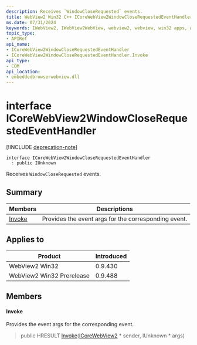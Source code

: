 ```yaml
---
description: Receives `WindowCloseRequested` events.
title: WebView2 Win32 C++ ICoreWebView2WindowCloseRequestedEventHandler
ms.date: 07/31/2024
keywords: IWebView2, IWebView2WebView, webview2, webview, win32 apps, win32, edge, ICoreWebView2, ICoreWebView2Controller, browser control, edge html, ICoreWebView2WindowCloseRequestedEventHandler
topic_type: 
- APIRef
api_name:
- ICoreWebView2WindowCloseRequestedEventHandler
- ICoreWebView2WindowCloseRequestedEventHandler.Invoke
api_type:
- COM
api_location:
- embeddedbrowserwebview.dll
---
```


# interface ICoreWebView2WindowCloseRequestedEventHandler

[!INCLUDE [deprecation-note](../includes/deprecation-note.md)]

```
interface ICoreWebView2WindowCloseRequestedEventHandler
  : public IUnknown
```

Receives `WindowCloseRequested` events.

## Summary

 Members                        | Descriptions
--------------------------------|---------------------------------------------
[Invoke](#invoke) | Provides the event args for the corresponding event.

## Applies to

Product                         | Introduced
--------------------------------|---------------------------------------------
WebView2 Win32            |    0.9.430
WebView2 Win32 Prerelease |    0.9.488

## Members

#### Invoke

Provides the event args for the corresponding event.

> public HRESULT [Invoke](#invoke)([ICoreWebView2](icorewebview2.md#icorewebview2) * sender, IUnknown * args)

